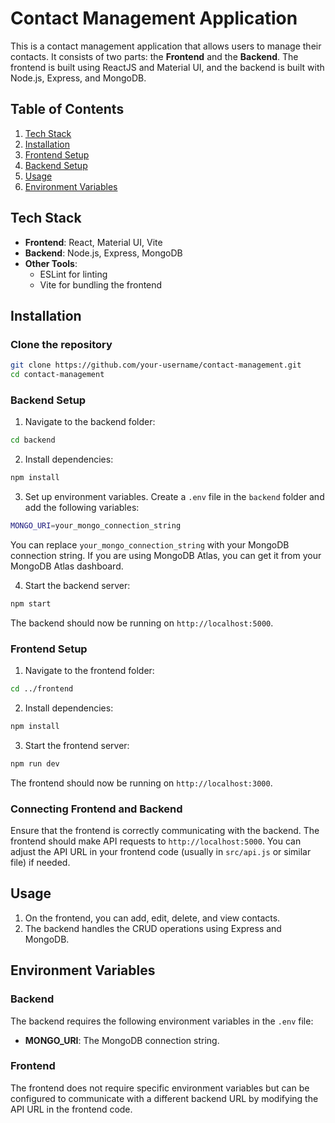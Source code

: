 # Contact Management Application

This is a contact management application that allows users to manage their contacts. It consists of two parts: the **Frontend** and the **Backend**. The frontend is built using ReactJS and Material UI, and the backend is built with Node.js, Express, and MongoDB.

## Table of Contents

1. [Tech Stack](#tech-stack)
2. [Installation](#installation)
3. [Frontend Setup](#frontend-setup)
4. [Backend Setup](#backend-setup)
5. [Usage](#usage)
6. [Environment Variables](#environment-variables)

## Tech Stack

- **Frontend**: React, Material UI, Vite
- **Backend**: Node.js, Express, MongoDB
- **Other Tools**:
  - ESLint for linting
  - Vite for bundling the frontend

## Installation

### Clone the repository

```bash
git clone https://github.com/your-username/contact-management.git
cd contact-management
```

### Backend Setup

1. Navigate to the backend folder:

```bash
cd backend
```

2. Install dependencies:

```bash
npm install
```

3. Set up environment variables. Create a `.env` file in the `backend` folder and add the following variables:

```bash
MONGO_URI=your_mongo_connection_string
```

You can replace `your_mongo_connection_string` with your MongoDB connection string. If you are using MongoDB Atlas, you can get it from your MongoDB Atlas dashboard.

4. Start the backend server:

```bash
npm start
```

The backend should now be running on `http://localhost:5000`.

### Frontend Setup

1. Navigate to the frontend folder:

```bash
cd ../frontend
```

2. Install dependencies:

```bash
npm install
```

3. Start the frontend server:

```bash
npm run dev
```

The frontend should now be running on `http://localhost:3000`.

### Connecting Frontend and Backend

Ensure that the frontend is correctly communicating with the backend. The frontend should make API requests to `http://localhost:5000`. You can adjust the API URL in your frontend code (usually in `src/api.js` or similar file) if needed.

## Usage

1. On the frontend, you can add, edit, delete, and view contacts.
2. The backend handles the CRUD operations using Express and MongoDB.

## Environment Variables

### Backend

The backend requires the following environment variables in the `.env` file:

- **MONGO_URI**: The MongoDB connection string.

### Frontend

The frontend does not require specific environment variables but can be configured to communicate with a different backend URL by modifying the API URL in the frontend code.
